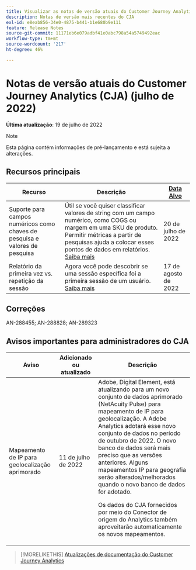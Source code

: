 ```yaml
---
title: Visualizar as notas de versão atuais do Customer Journey Analytics
description: Notas de versão mais recentes do CJA
exl-id: e8eab856-34e0-4875-b441-b1e680b9e111
feature: Release Notes
source-git-commit: 11171eb6e079adbf41e0abc798a54a5749492eac
workflow-type: tm+mt
source-wordcount: '217'
ht-degree: 46%

---
```


# Notas de versão atuais do Customer Journey Analytics (CJA) (julho de 2022)

**Última atualização**: 19 de julho de 2022

>[!NOTE]
>
>Esta página contém informações de pré-lançamento e está sujeita a alterações.

## Recursos principais

| Recurso | Descrição | [Data Alvo](/help/release-notes/releases.md) |
| ----------- | ---------- | ----- |
| Suporte para campos numéricos como chaves de pesquisa e valores de pesquisa | Útil se você quiser classificar valores de string com um campo numérico, como COGS ou margem em uma SKU de produto. Permitir métricas a partir de pesquisas ajuda a colocar esses pontos de dados em relatórios. [Saiba mais](https://experienceleague.adobe.com/docs/analytics-platform/using/cja-connections/create-connection.html?lang=pt-BR#numeric) | 20 de julho de 2022 |
| Relatório da primeira vez vs. repetição da sessão | Agora você pode descobrir se uma sessão específica foi a primeira sessão de um usuário. [Saiba mais](https://experienceleague.adobe.com/docs/analytics-platform/using/cja-dataviews/data-views-usecases.html?lang=en#new-repeat) | 17 de agosto de 2022 |

## Correções

AN-288455; AN-288828; AN-289323

## Avisos importantes para administradores do CJA

| Aviso | Adicionado ou atualizado | Descrição |
| --- | --- | --- |
| Mapeamento de IP para geolocalização aprimorado | 11 de julho de 2022 | Adobe, Digital Element, está atualizando para um novo conjunto de dados aprimorado (NetAcuity Pulse) para mapeamento de IP para geolocalização. A Adobe Analytics adotará esse novo conjunto de dados no período de outubro de 2022. O novo banco de dados será mais preciso que as versões anteriores. Alguns mapeamentos IP para geografia serão alterados/melhorados quando o novo banco de dados for adotado.<p> Os dados do CJA fornecidos por meio do Conector de origem do Analytics também aproveitarão automaticamente os novos mapeamentos. |

>[!MORELIKETHIS]
>[Atualizações de documentação do Customer Journey Analytics](/help/release-notes/doc-changes.md)
